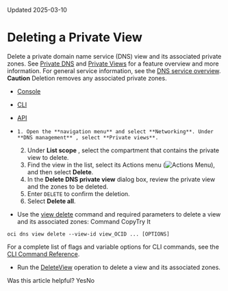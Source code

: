 Updated 2025-03-10
# Deleting a Private View
Delete a private domain name service (DNS) view and its associated private zones.
See [Private DNS](https://docs.oracle.com/en-us/iaas/Content/DNS/Tasks/privatedns.htm#private-dns "Create and manage private domain name system \(DNS\) zones.") and [Private Views](https://docs.oracle.com/en-us/iaas/Content/DNS/Concepts/views.htm#top "Use private views to logically group a set of private domain name service \(DNS\) zones. A zone can only belong to a single view.") for a feature overview and more information.
For general service information, see the [DNS service overview](https://docs.oracle.com/en-us/iaas/Content/DNS/Concepts/dnszonemanagement.htm#overview "The DNS service helps you create and manage DNS zones.").
**Caution** Deletion removes any associated private zones.
  * [Console](https://docs.oracle.com/en-us/iaas/Content/DNS/Tasks/view-delete.htm)
  * [CLI](https://docs.oracle.com/en-us/iaas/Content/DNS/Tasks/view-delete.htm)
  * [API](https://docs.oracle.com/en-us/iaas/Content/DNS/Tasks/view-delete.htm)


  *     1. Open the **navigation menu** and select **Networking**. Under **DNS management** , select **Private views**.
    2. Under **List scope** , select the compartment that contains the private view to delete. 
    3. Find the view in the list, select its Actions menu (![Actions Menu](https://docs.oracle.com/en-us/iaas/Content/libraries/global-images/actions-menu.png)), and then select **Delete**.
    4. In the **Delete DNS private view** dialog box, review the private view and the zones to be deleted.
    5. Enter `DELETE` to confirm the deletion.
    6. Select **Delete all**.
  * Use the [view delete](https://docs.oracle.com/iaas/tools/oci-cli/latest/oci_cli_docs/cmdref/dns/view/delete.html) command and required parameters to delete a view and its associated zones:
Command
CopyTry It
```
oci dns view delete --view-id view_OCID ... [OPTIONS]
```

For a complete list of flags and variable options for CLI commands, see the [CLI Command Reference](https://docs.oracle.com/iaas/tools/oci-cli/latest).
  * Run the [DeleteView](https://docs.oracle.com/iaas/api/#/en/dns/latest/View/DeleteView) operation to delete a view and its associated zones.


Was this article helpful?
YesNo

